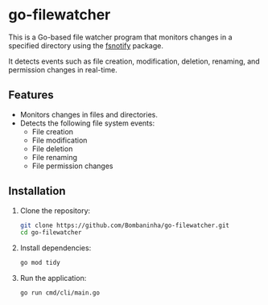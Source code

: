 # go-filewatcher

This is a Go-based file watcher program that monitors changes in a specified directory using the [fsnotify](https://github.com/fsnotify/fsnotify) package. 

It detects events such as file creation, modification, deletion, renaming, and permission changes in real-time.

## Features

- Monitors changes in files and directories.
- Detects the following file system events:
  - File creation
  - File modification
  - File deletion
  - File renaming
  - File permission changes

## Installation

1. Clone the repository:

   ```bash
   git clone https://github.com/Bombaninha/go-filewatcher.git
   cd go-filewatcher
   ```

2. Install dependencies:

    ```bash
    go mod tidy
    ```

3. Run the application:

    ```bash
    go run cmd/cli/main.go
    ```
